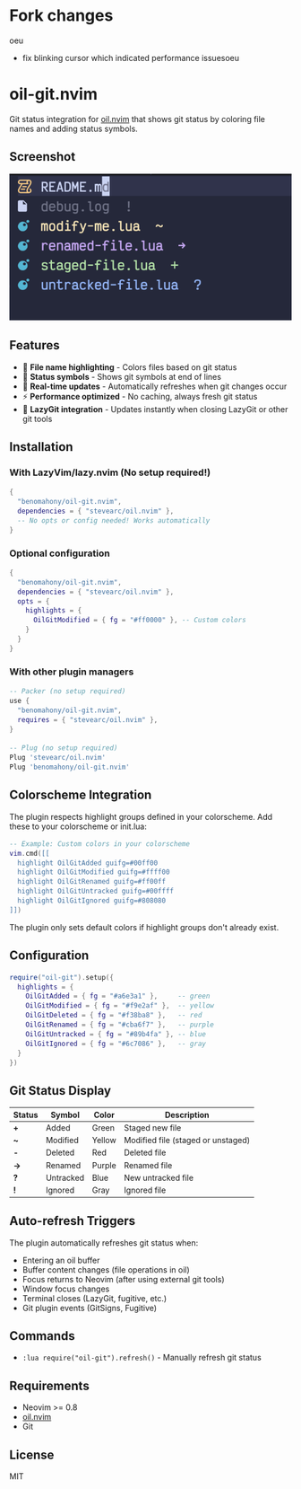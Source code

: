 # Fork changes
oeu
- fix blinking cursor which indicated performance issuesoeu

# oil-git.nvim

Git status integration for [oil.nvim](https://github.com/stevearc/oil.nvim) that shows git status by coloring file names and adding status symbols.

## Screenshot

 ![Screenshot](oil-git-screenshot.png)

## Features

- 🎨 **File name highlighting** - Colors files based on git status
- 📝 **Status symbols** - Shows git symbols at end of lines
- 🚀 **Real-time updates** - Automatically refreshes when git changes occur
- ⚡ **Performance optimized** - No caching, always fresh git status
- 🔄 **LazyGit integration** - Updates instantly when closing LazyGit or other git tools

## Installation

### With LazyVim/lazy.nvim (No setup required!)

```lua
{
  "benomahony/oil-git.nvim",
  dependencies = { "stevearc/oil.nvim" },
  -- No opts or config needed! Works automatically
}
```

### Optional configuration

```lua
{
  "benomahony/oil-git.nvim",
  dependencies = { "stevearc/oil.nvim" },
  opts = {
    highlights = {
      OilGitModified = { fg = "#ff0000" }, -- Custom colors
    }
  }
}
```

### With other plugin managers

```lua
-- Packer (no setup required)
use {
  "benomahony/oil-git.nvim",
  requires = { "stevearc/oil.nvim" },
}

-- Plug (no setup required)
Plug 'stevearc/oil.nvim'
Plug 'benomahony/oil-git.nvim'
```

## Colorscheme Integration

The plugin respects highlight groups defined in your colorscheme. Add these to your colorscheme or init.lua:

```lua
-- Example: Custom colors in your colorscheme
vim.cmd([[
  highlight OilGitAdded guifg=#00ff00
  highlight OilGitModified guifg=#ffff00  
  highlight OilGitRenamed guifg=#ff00ff
  highlight OilGitUntracked guifg=#00ffff
  highlight OilGitIgnored guifg=#808080
]])
```

The plugin only sets default colors if highlight groups don't already exist.

## Configuration

```lua
require("oil-git").setup({
  highlights = {
    OilGitAdded = { fg = "#a6e3a1" },     -- green
    OilGitModified = { fg = "#f9e2af" },  -- yellow  
    OilGitDeleted = { fg = "#f38ba8" },   -- red
    OilGitRenamed = { fg = "#cba6f7" },   -- purple
    OilGitUntracked = { fg = "#89b4fa" }, -- blue
    OilGitIgnored = { fg = "#6c7086" },   -- gray
  }
})
```

## Git Status Display

| Status | Symbol | Color | Description |
|--------|---------|-------|-------------|
| **+** | Added | Green | Staged new file |
| **~** | Modified | Yellow | Modified file (staged or unstaged) |
| **-** | Deleted | Red | Deleted file |
| **→** | Renamed | Purple | Renamed file |
| **?** | Untracked | Blue | New untracked file |
| **!** | Ignored | Gray | Ignored file |

## Auto-refresh Triggers

The plugin automatically refreshes git status when:

- Entering an oil buffer
- Buffer content changes (file operations in oil)
- Focus returns to Neovim (after using external git tools)
- Window focus changes
- Terminal closes (LazyGit, fugitive, etc.)
- Git plugin events (GitSigns, Fugitive)

## Commands

- `:lua require("oil-git").refresh()` - Manually refresh git status

## Requirements

- Neovim >= 0.8
- [oil.nvim](https://github.com/stevearc/oil.nvim)
- Git

## License

MIT

